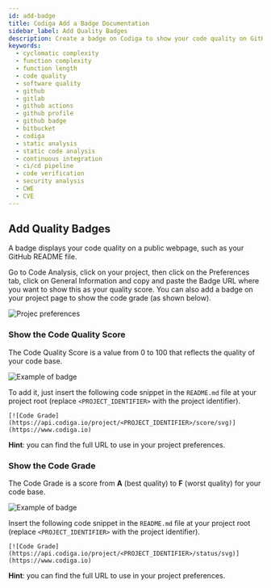 ```yaml
---
id: add-badge
title: Codiga Add a Badge Documentation
sidebar_label: Add Quality Badges
description: Create a badge on Codiga to show your code quality on GitHub, GitLab and Bitbucket. Support for 12+ languages, start for free today.
keywords:
  - cyclomatic complexity
  - function complexity
  - function length
  - code quality
  - software quality
  - github
  - gitlab
  - github actions
  - github profile
  - github badge
  - bitbucket
  - codiga
  - static analysis
  - static code analysis
  - continuous integration
  - ci/cd pipeline
  - code verification
  - security analysis
  - CWE
  - CVE
---
```


## Add Quality Badges
A badge displays your code quality on a public webpage, such as your GitHub README file. 

Go to Code Analysis, click on your project, then click on the Preferences tab, click on General Information and copy and paste the Badge URL where you want to show this as your quality score. You can also add a badge on your project page to show the code grade (as shown below).

![Projec preferences](/img/project-preferences-01.png)

### Show the Code Quality Score

The Code Quality Score is a value from 0 to 100 that reflects the quality of your code base.

![Example of badge](/img/badge-01.svg)

To add it, just insert the following code snippet in the `README.md` file at your project root (replace `<PROJECT_IDENTIFIER>` with the project identifier).

```
[![Code Grade](https://api.codiga.io/project/<PROJECT_IDENTIFIER>/score/svg)](https://www.codiga.io)
```

**Hint**: you can find the full URL to use in your project preferences.

### Show the Code Grade

The Code Grade is a score from **A** (best quality) to **F** (worst quality) for your code base.

![Example of badge](/img/badge-02.svg)

Insert the following code snippet in the `README.md` file at your project root (replace `<PROJECT_IDENTIFIER>`
with the project identifier).

```
[![Code Grade](https://api.codiga.io/project/<PROJECT_IDENTIFIER>/status/svg)](https://www.codiga.io)
```

**Hint**: you can find the full URL to use in your project preferences.
